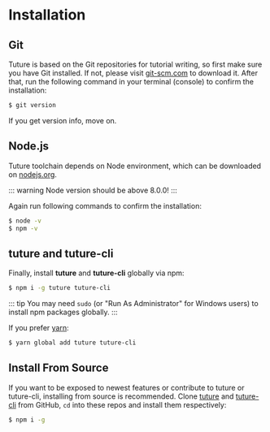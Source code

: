 # Installation

## Git

Tuture is based on the Git repositories for tutorial writing, so first make sure you have Git installed. If not, please visit [git-scm.com](https://git-scm.com/downloads) to download it. After that, run the following command in your terminal (console) to confirm the installation:

```bash
$ git version
```

If you get version info, move on.

## Node.js

Tuture toolchain depends on Node environment, which can be downloaded on [nodejs.org](https://nodejs.org).

::: warning
Node version should be above 8.0.0!
:::

Again run following commands to confirm the installation:

```bash
$ node -v
$ npm -v
```

## tuture and tuture-cli

Finally, install **tuture** and **tuture-cli** globally via npm:

```bash
$ npm i -g tuture tuture-cli
```

::: tip
You may need `sudo` (or "Run As Administrator" for Windows users) to install npm packages globally.
:::

If you prefer [yarn](https://yarnpkg.com):

```bash
$ yarn global add tuture tuture-cli
```

## Install From Source

If you want to be exposed to newest features or contribute to tuture or tuture-cli, installing from source is recommended. Clone [tuture](https://github.com/tutureproject/tuture) and [tuture-cli](https://github.com/tutureproject/cli) from GitHub, `cd` into these repos and install them respectively:

```bash
$ npm i -g
```
